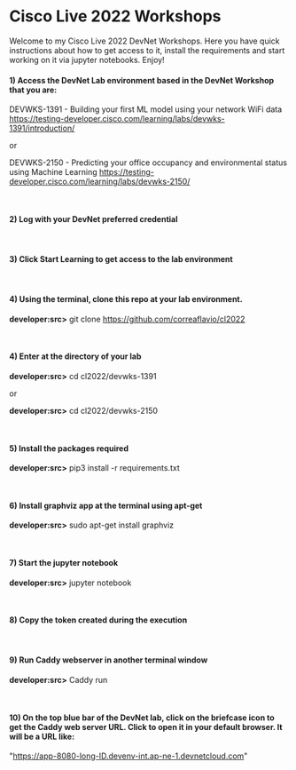 # Cisco Live 2022 Workshops

Welcome to my Cisco Live 2022 DevNet Workshops. Here you have quick instructions about how to get access to it, install the requirements and start working on it via jupyter notebooks. Enjoy!

#### 1) Access the DevNet Lab environment based in the DevNet Workshop that you are:

DEVWKS-1391 - Building your first ML model using your network WiFi data
https://testing-developer.cisco.com/learning/labs/devwks-1391/introduction/ 

or

DEVWKS-2150 - Predicting your office occupancy and environmental status using Machine Learning
https://testing-developer.cisco.com/learning/labs/devwks-2150/

<br>

#### 2) Log with your DevNet preferred credential

<br>

#### 3) Click Start Learning to get access to the lab environment

<br>

#### 4) Using the terminal, clone this repo at your lab environment.

**developer:src>** git clone https://github.com/correaflavio/cl2022

<br>

#### 4) Enter at the directory of your lab

**developer:src>** cd cl2022/devwks-1391 

or

**developer:src>** cd cl2022/devwks-2150 

<br>

#### 5) Install the packages required

**developer:src>** pip3 install -r requirements.txt

<br>

#### 6) Install graphviz app at the terminal using apt-get

**developer:src>** sudo apt-get install graphviz

<br>

#### 7) Start the jupyter notebook

**developer:src>** jupyter notebook

<br>

#### 8) Copy the token created during the execution

<br>

#### 9) Run Caddy webserver in another terminal window

**developer:src>** Caddy run

<br>

#### 10) On the top blue bar of the DevNet lab, click on the briefcase icon to get the Caddy web server URL. Click to open it in your default browser. It will be a URL like:

"https://app-8080-long-ID.devenv-int.ap-ne-1.devnetcloud.com"

